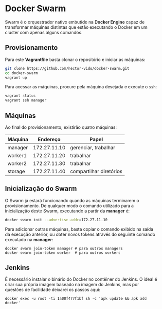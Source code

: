 # Docker Swarm

Swarm é o orquestrador nativo embutido na **Docker Engine** capaz de transformar máquinas distintas que estão executando o Docker em um cluster com apenas alguns comandos.

## Provisionamento

Para este **Vagrantfile** basta clonar o repositório e iniciar as máquinas:

```bash
git clone https://github.com/hector-vido/docker-swarm.git
cd docker-swarm
vagrant up
```

Para acessar as máquinas, procure pela máquina desejada e execute o `ssh`:

```bash
vagrant status
vagrant ssh manager
```

## Máquinas

Ao final do provisionamento, existirão quatro máquinas:

| Máquina | Endereço     | Papel                   |
|---------|--------------|-------------------------|
| manager | 172.27.11.10 | gerenciar, trabalhar    |
| worker1 | 172.27.11.20 | trabalhar               |
| worker2 | 172.27.11.30 | trabalhar               |
| storage | 172.27.11.40 | compartilhar diretórios |

## Inicialização do Swarm

O Swarm já estará funcionando quando as máquinas terminarem o provisionamento. De qualquer modo o comando utilizado para a inicialização deste Swarm, executando a partir da **manager** é:

```bash
docker swarm init --advertise-addr=172.27.11.10
```

Para adicionar outras máquinas, basta copiar o comando exibido na saída da execução anterior, ou obter novos tokens através do seguinte comando executado na **manager**:

```
docker swarm join-token manager # para outros managers
docker swarm join-token worker  # para outros workers
```

## Jenkins

É necessário instalar o binário do Docker no contêiner do Jenkins. O ideal é criar sua própria imagem baseado na imagem do Jenkins, mas por questões de facilidade deixarei os passos aqui:

```
docker exec -u root -ti 1a00f477f1bf sh -c 'apk update && apk add docker'
```
